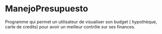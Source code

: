 # ManejoPresupuesto

Programme qui permet un utilisateur de visualiser son budget ( hypothèque, carte de credits) pour avoir un meilleur contrôle sur ses finances.
